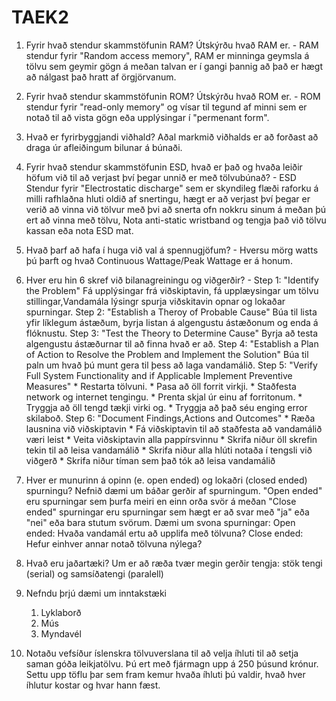 # TAEK2

1. Fyrir hvað stendur skammstöfunin RAM? Útskýrðu hvað RAM er. -
	RAM stendur fyrir "Random access memory", RAM er minninga geymsla á tölvu sem geymir gögn á meðan talvan er í gangi þannig að það er hægt að nálgast það hratt af örgjörvanum.

2. Fyrir hvað stendur skammstöfunin ROM? Útskýrðu hvað ROM er. -
	ROM stendur fyrir "read-only memory" og vísar til tegund af minni sem er notað til að vista gögn eða upplýsingar í "permenant form".

3. Hvað er fyrirbyggjandi viðhald?
	Aðal markmið viðhalds er að forðast að draga úr afleiðingum bilunar á búnaði.

4. Fyrir hvað stendur skammstöfunin ESD, hvað er það og hvaða leiðir 	höfum við til að verjast því þegar unnið er með tölvubúnað? -
	ESD Stendur fyrir "Electrostatic discharge" sem er skyndileg flæði raforku á milli rafhlaðna hluti oldið af snertingu, hægt er að verjast því þegar er verið að vinna við tölvur með þvi að snerta ofn nokkru sinum á meðan þú ert að vinna með tölvu, Nota anti-static wristband og tengja það við tölvu kassan eða nota ESD mat.

5. Hvað þarf að hafa í huga við val á spennugjöfum? -
	Hversu mörg watts þú þarft og hvað Continuous Wattage/Peak Wattage er á honum.

6. Hver eru hin 6 skref við bilanagreiningu og viðgerðir? -
	Step 1: "Identify the Problem"
		Fá upplýsingar frá viðskiptavin, fá upplæysingar um tölvu stillingar,Vandamála lýsingr spurja viðskitavin opnar og lokaðar spurningar.
	Step 2: "Establish a Theroy of Probable Cause"
		Búa til lista yfir líklegum ástæðum, byrja listan á algengustu ástæðonum og enda á flóknustu.
	Step 3: "Test the Theory to Determine Cause"
		Byrja að testa algengustu ástæðurnar til að finna hvað er að.
	Step 4: "Establish a Plan of Action to Resolve the Problem and Implement the Solution"
		Búa til paln um hvað þú munt gera til þess að laga vandamálið.
	Step 5: "Verify Full System Functionality and if Applicable Implement Preventive Measures"
		* Restarta tölvuni.
		* Pasa að öll forrit virkji.
		* Staðfesta network og internet tengingu.
		* Prenta skjal úr einu af forritonum.
		* Tryggja að öll tengd tækji virki og.
		* Tryggja að það séu enging error skilaboð.
	Step 6: "Document Findings,Actions and Outcomes"
		* Ræða lausnina við viðskiptavin
		* Fá viðskiptavin til að staðfesta að vandamálið væri leist
		* Veita viðskiptavin alla pappírsvinnu
		* Skrifa niður öll skrefin tekin til að leisa vandamálið
		* Skrifa niður alla hlúti notaða í tengsli við viðgerð
		* Skrifa niður tíman sem það tók að leisa vandamálið

7. Hver er munurinn á opinn (e. open ended) og lokaðri (closed ended)
spurningu?
Nefnið dæmi um báðar gerðir af spurningum.
	"Open ended" eru spurningar sem þurfa meiri en einn orða svör á meðan "Close ended" spurningar eru spurningar sem hægt er að svar með "ja" eða "nei" eða bara stutum svörum. Dæmi um svona spurningar: 
	Open ended: Hvaða vandamál ertu að upplifa með tölvuna?
	Close ended: Hefur einhver annar notað tölvuna nýlega?

8. Hvað eru jaðartæki?
	 Um er að ræða tvær megin gerðir tengja:  stök tengi (serial) og samsíðatengi (paralell)

9. Nefndu þrjú dæmi um inntakstæki
	1. Lyklaborð
	2. Mús
	3. Myndavél

10. Notaðu vefsíður íslenskra tölvuverslana til að velja íhluti til að setja saman góða leikjatölvu. Þú ert með fjármagn upp á 250 þúsund krónur. Settu upp töflu þar sem
fram kemur hvaða íhluti þú valdir, hvað hver íhlutur kostar og hvar hann fæst.

